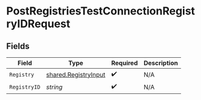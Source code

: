 # PostRegistriesTestConnectionRegistryIDRequest


## Fields

| Field                                                               | Type                                                                | Required                                                            | Description                                                         |
| ------------------------------------------------------------------- | ------------------------------------------------------------------- | ------------------------------------------------------------------- | ------------------------------------------------------------------- |
| `Registry`                                                          | [shared.RegistryInput](../../../pkg/models/shared/registryinput.md) | :heavy_check_mark:                                                  | N/A                                                                 |
| `RegistryID`                                                        | *string*                                                            | :heavy_check_mark:                                                  | N/A                                                                 |